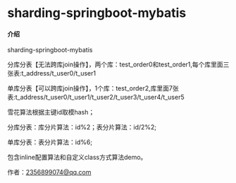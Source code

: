 # sharding-springboot-mybatis

#### 介绍
sharding-springboot-mybatis

分库分表【无法跨库join操作】，两个库：test_order0和test_order1,每个库里面三张表:t_address/t_user0/t_user1

单库分表【可以跨库join操作】，1个库：test_order2,库里面7张表:t_address/t_user0/t_user1/t_user2/t_user3/t_user4/t_user5

雪花算法根据主键id取模hash；

分库分表：库分片算法：id%2；表分片算法：id/2%2;

单库分表：表分片算法：id%6;

包含inline配置算法和自定义class方式算法demo。

作者：2356899074@qq.com
